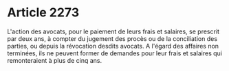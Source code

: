 # Article 2273

L'action des avocats, pour le paiement de leurs frais et salaires, se prescrit par deux ans, à compter du jugement des procès ou de la conciliation des parties, ou depuis la révocation desdits avocats. A l'égard des affaires non terminées, ils ne peuvent former de demandes pour leur frais et salaires qui remonteraient à plus de cinq ans.
